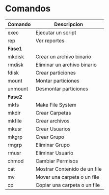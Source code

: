 # Comandos
| Comando | Descripcion |
| ------ | ------ |
| exec | Ejecutar un script |
| rep | Ver reportes |
| **Fase1** |
| mkdisk | Crear un archivo binario |
| rmdisk | Eliminar un archivo binario |
| fdisk  | Crear particiones |
| mount | Montar particiones |
| unmount | Desmontar particiones |
|  **Fase2** |
| mkfs | Make File System |
| mkdir | Crear Carpetas |
| mkfile | Crear archivos |
| mkusr | Crear Usuarios |
| mkgrp | Crear Grupo |
| rmgrp | Eliminar Grupo |
| rmusr | Eliminar Usuario |
| chmod | Cambiar Permisos |
| cat | Mostrar Contenido de un file |
| mv | Mover una carpeta o un file |
| cp | Copiar una carpeta o un file |
